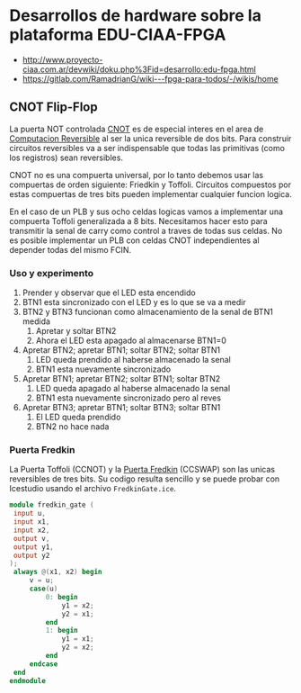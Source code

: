 # Desarrollos de hardware sobre la plataforma EDU-CIAA-FPGA

* http://www.proyecto-ciaa.com.ar/devwiki/doku.php%3Fid=desarrollo:edu-fpga.html
* https://gitlab.com/RamadrianG/wiki---fpga-para-todos/-/wikis/home


## CNOT Flip-Flop

La puerta NOT controlada [CNOT] es de especial interes en el area de [Computacion Reversible] al ser la unica reversible de dos bits. Para construir circuitos reversibles va a ser indispensable que todas las primitivas (como los registros) sean reversibles.

CNOT no es una compuerta universal, por lo tanto debemos usar las compuertas de orden siguiente: Friedkin y Toffoli. Circuitos compuestos por estas compuertas de tres bits pueden implementar cualquier funcion logica.

En el caso de un PLB y sus ocho celdas logicas vamos a implementar una compuerta Toffoli generalizada a 8 bits. Necesitamos hacer esto para transmitir la senal de carry como control a traves de todas sus celdas. No es posible implementar un PLB con celdas CNOT independientes al depender todas del mismo FCIN.

### Uso y experimento

1. Prender y observar que el LED esta encendido
1. BTN1 esta sincronizado con el LED y es lo que se va a medir
1. BTN2 y BTN3 funcionan como almacenamiento de la senal de BTN1 medida
    1. Apretar y soltar BTN2
    1. Ahora el LED esta apagado al almacenarse BTN1=0
1. Apretar BTN2; apretar BTN1; soltar BTN2; soltar BTN1
    1. LED queda prendido al haberse almacenado la senal
    1. BTN1 esta nuevamente sincronizado
1. Apretar BTN1; apretar BTN2; soltar BTN1; soltar BTN2
    1. LED queda apagado al haberse almacenado la senal
    1. BTN1 esta nuevamente sincronizado pero al reves
1. Apretar BTN3; apretar BTN1; soltar BTN3; soltar BTN1
    1. El LED queda prendido
    1. BTN2 no hace nada


### Puerta Fredkin

La Puerta Toffoli (CCNOT) y la [Puerta Fredkin] (CCSWAP) son las unicas reversibles de tres bits. Su codigo resulta sencillo y se puede probar con Icestudio usando el archivo `FredkinGate.ice`.

```v
module fredkin_gate (
 input u,
 input x1,
 input x2,
 output v,
 output y1,
 output y2
);
 always @(x1, x2) begin
     v = u;
     case(u)
         0: begin
             y1 = x2;
             y2 = x1;
         end
         1: begin
             y1 = x1;
             y2 = x2;
         end
     endcase
 end
endmodule
```


[CNOT]: https://es.wikipedia.org/wiki/Puerta_NOT_controlada
[Computacion Reversible]: https://es.wikipedia.org/wiki/Computaci%C3%B3n_reversible
[Puerta Fredkin]: https://en.wikipedia.org/wiki/Fredkin_gate
